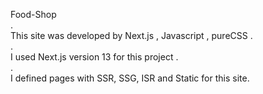 Food-Shop <br/>
.<br/>
This site was developed by Next.js , Javascript , pureCSS . <br/>
.<br/>
I used Next.js version 13 for this project .<br/>
.<br/>
I defined pages with SSR, SSG, ISR and Static for this site.
